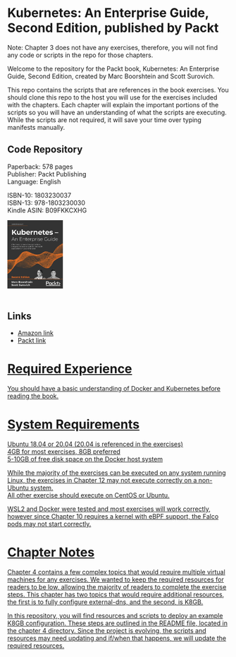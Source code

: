 # Kubernetes: An Enterprise Guide, Second Edition, published by Packt

Note:  Chapter 3 does not have any exercises, therefore, you will not find any code or scripts in the repo for those chapters.  
  
Welcome to the repository for the Packt book, Kubernetes: An Enterprise Guide, Second Edition, created by Marc Boorshtein and Scott Surovich.  
  
This repo contains the scripts that are references in the book exercises.  You should clone this repo to the host you will use for the exercises included with the chapters.
Each chapter will explain the important portions of the scripts so you will have an understanding of what the scripts are executing.  While the scripts are not required, it will save your time over typing manifests manually. 

## Code Repository

Paperback: 578 pages <br/>
Publisher: Packt Publishing<br/>
Language: English


ISBN-10: 1803230037 <br/>
ISBN-13: 978-1803230030 <br/>
Kindle ASIN: B09FKKCXHG  

<a href="https://amzn.to/3MqWvPw">
<img src="cover.png" width="25%" height="25%">
</a>  <br/>
<br/>

## Links

- <a href="https://amzn.to/3tDdJRk">Amazon link</a>
- <a href="https://packt.link/yYJ1i">Packt link
  
 
  
# Required Experience  
You should have a basic understanding of Docker and Kubernetes before reading the book.  
  
# System Requirements  
Ubuntu 18.04 or 20.04 (20.04 is referenced in the exercises)  
4GB for most exercises, 8GB preferred  
5-10GB of free disk space on the Docker host system    
  
While the majority of the exercises can be executed on any system running Linux, the exercises in Chapter 12 may not execute correctly on a non-Ubuntu system.  
All other exercise should execute on CentOS or Ubuntu.

WSL2 and Docker were tested and most exercises will work correctly, however since Chapter 10 requires a kernel with eBPF support, the Falco pods may not start correctly.  
    
# Chapter Notes  
  
Chapter 4 contains a few complex topics that would require multiple virtual machines for any exercises.  We wanted to keep the required resources for readers to be low, allowing the majority of readers to complete the exercise steps.  This chapter has two topics that would require additional resources, the first is to fully configure external-dns, and the second, is K8GB.  
  
In this repository, you will find resources and scripts to deploy an example K8GB configuration.  These steps are outlined in the README file, located in the chapter 4 directory.  Since the project is evolving, the scripts and resources may need updating and if/when that happens, we will update the required resources.
